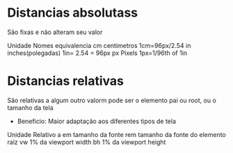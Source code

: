 # Distancias absolutass <length>

São fixas e não alteram seu valor

Unidade     Nomes               equivalencia
cm          centimetros         1cm=96px/2.54
in          inches(polegadas)   1in= 2.54 = 96px
px          Pixels              1px=1/96th of 1in

# Distancias relativas

São relativas a algum outro valorm pode ser o elemento pai ou root, ou o tamanho da tela

* Beneficio: Maior adaptação aos diferentes tipos de tela

Unidade     Relativo a
em          tamanho da fonte
rem         tamanho da fonte do elemento raiz
vw          1% da viewport width
bh          1% da viewport height